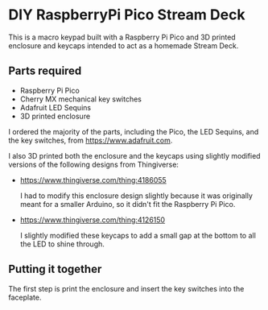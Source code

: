 # DIY RaspberryPi Pico Stream Deck

This is a macro keypad built with a Raspberry Pi Pico and 3D printed enclosure and keycaps intended to act as a homemade Stream Deck.

## Parts required

* Raspberry Pi Pico
* Cherry MX mechanical key switches
* Adafruit LED Sequins
* 3D printed enclosure

I ordered the majority of the parts, including the Pico, the LED Sequins, and the key switches, from https://www.adafruit.com.

I also 3D printed both the enclosure and the keycaps using slightly modified versions of the following designs from Thingiverse:

* https://www.thingiverse.com/thing:4186055

  I had to modify this enclosure design slightly because it was originally meant for a smaller Arduino, so it didn't fit the Raspberry Pi Pico.
  
* https://www.thingiverse.com/thing:4126150

  I slightly modified these keycaps to add a small gap at the bottom to all the LED to shine through.
  
## Putting it together

The first step is print the enclosure and insert the key switches into the faceplate.

